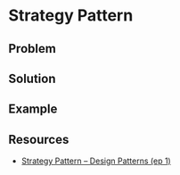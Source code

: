 # Strategy Pattern

## Problem

## Solution

## Example

## Resources

* [Strategy Pattern – Design Patterns (ep 1)](https://www.youtube.com/watch?v=v9ejT8FO-7I)